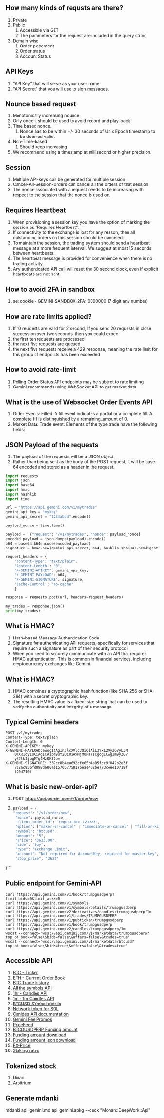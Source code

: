 ## How many kinds of requsts are there?
1. Private
2. Public
    1. Accessible via GET
    2. The parameters for the request are included in the query string.
3. Domain wise
   1. Order placement
   2. Order status
   3. Account Status

## API Keys
1. "API Key" that will serve as your user name
1. "API Secret" that you will use to sign messages.

## Nounce based request
1. Monotonically increasing nounce
1. Only once it should be used to avoid record and play-back
1. Time based nonce. 
   1. Nonce has to be within +/- 30 seconds of Unix Epoch timestamp to be deemed valid.
1. Non-Time-based
   1. Should keep increasing   
1. We recommend using a timestamp at millisecond or higher precision.   

## Session
1. Multiple API-keys can be generated for multiple session
1. Cancel-All-Session-Orders can cancel all the orders of that session
1. The nonce associated with a request needs to be increasing with respect to the session that the nonce is used on.

## Requires Heartbeat
1. When provisioning a session key you have the option of marking the session as "Requires Heartbeat".
1. If connectivity to the exchange is lost for any reason, then all outstanding orders on this session should be canceled.
1. To maintain the session, the trading system should send a heartbeat message at a more frequent interval. We suggest at most 15 seconds between heartbeats.
1. The heartbeat message is provided for convenience when there is no trading activity. 
1. Any authenticated API call will reset the 30 second clock, even if explicit heartbeats are not sent.

## How to avoid 2FA in sandbox
1. set cookie - GEMINI-SANDBOX-2FA: 0000000 (7 digit any number)

## How are rate limits applied?

1. If 10 reuqests are valid for 2 second, If you send 20 requests in close succession over two seconds, then you could expec
1. the first ten requests are processed
1. the next five requests are queued
1. the next five requests receive a 429 response, meaning the rate limit for this group of endpoints has been exceeded


## How to avoid rate-limit
1. Polling Order Status API endpoints may be subject to rate limiting
1. Gemini recommends using WebSocket API to get market data

## What is the use of Websocket Order Events API
1. Order Events: Filled: A fill event indicates a partial or a complete fill. A complete fill is distinguished by a remaining_amount of 0.
1. Market Data: Trade event: Elements of the type trade have the following fields:


## JSON Payload of the requests
1. The payload of the requests will be a JSON object
1. Rather than being sent as the body of the POST request, it will be base-64 encoded and stored as a header in the request.

```python
import requests
import json
import base64
import hmac
import hashlib
import time

url = "https://api.gemini.com/v1/mytrades"
gemini_api_key = "mykey"
gemini_api_secret = "1234abcd".encode()

payload_nonce = time.time()

payload =  {"request": "/v1/mytrades", "nonce": payload_nonce}
encoded_payload = json.dumps(payload).encode()
b64 = base64.b64encode(encoded_payload)
signature = hmac.new(gemini_api_secret, b64, hashlib.sha384).hexdigest()

request_headers = {
    'Content-Type': "text/plain",
    'Content-Length': "0",
    'X-GEMINI-APIKEY': gemini_api_key,
    'X-GEMINI-PAYLOAD': b64,
    'X-GEMINI-SIGNATURE': signature,
    'Cache-Control': "no-cache"
    }

response = requests.post(url, headers=request_headers)

my_trades = response.json()
print(my_trades)
```

## What is HMAC?
1. Hash-based Message Authentication Code
1. Signature for authenticating API requests, specifically for services that require such a signature as part of their security protocol.
1. When you need to securely communicate with an API that requires HMAC authentication. This is common in financial services, including cryptocurrency exchanges like Gemini.

## What is HMAC?
1. HMAC combines a cryptographic hash function (like SHA-256 or SHA-384) with a secret cryptographic key. 
1. The resulting HMAC value is a fixed-size string that can be used to verify the authenticity and integrity of a message.

## Typical Gemini headers

```
POST /v1/mytrades
Content-Type: text/plain
Content-Length: 0
X-GEMINI-APIKEY: mykey
X-GEMINI-PAYLOAD:ewogICAgInJlcXVlc3QiOiAiL3YxL29yZGVyL3N
    0YXR1cyIsCiAgICAibm9uY2UiOiAxMjM0NTYsCgogICAgIm9yZGV
    yX2lkIjogMTg4MzQKfQo=
X-GEMINI-SIGNATURE: 337cc8b4ea692cfe65b4a85fcc9f042b2e3f
    702ac956fd098d600ab15705775017beae402be773ceee10719f
    f70d710f
```

## What is basic new-order-api?

1. POST https://api.gemini.com/v1/order/new
2. ```py
   payload = {
   "request": "/v1/order/new",
    "nonce": payload_nonce,
    "client_order_id": "requst-btc-121323",
    "option": ["maker-or-cancel" | "immediate-or-cancel" | "fill-or-kill"],
    "symbol": "btcusd",
    "amount": "5",
    "price": "3633.00",
    "side": "buy",
    "type": "exchange limit",
    "account": "Not required for AccountKey, required for master-key",
    "stop_price": "3622"
}```

## Public endpoint for Gemini-API

```
curl https://api.gemini.com/v1/book/trumpgusdperp?limit_bids=0&limit_asks=0
curl https://api.gemini.com/v1/symbols
curl https://api.gemini.com/v1/symbols/details/trumpgusdperp
curl https://api.gemini.com/v2/derivatives/candles/trumpgusdperp/1m
curl https://api.gemini.com/v1/trades/TRUMPGUSDPERP
curl https://api.gemini.com/v1/pubticker/trumpgusdperp
curl https://api.gemini.com/v1/book/trumpgusdperp
curl https://api.gemini.com/v2/candles/trumpgusdperp/1m
wscat --connect='wss://api.gemini.com/v1/marketdata/trumpgusdperp?top_of_book=false\&bids=false\&offers=false\&trades=true'
wscat --connect='wss://api.gemini.com/v1/marketdata/btcusd?top_of_book=false\&bids=true\&offers=false\&trades=true'
```

## Accessible API
1. [BTC - Ticker](https://api.gemini.com/v1/pubticker/btcusd)
2. [ETH - Current Order Book](https://api.gemini.com/v1/book/ethusd?limit_bids=5&limit_asks=5)
3. [BTC Trade history](https://api.gemini.com/v1/trades/btcusd)
4. [All the symbols API](https://api.gemini.com/v1/symbols)
5. [1hr - Candles API](https://api.gemini.com/v2/candles/btcusd/1hr)
6. [1m - 1m Candles API](https://api.gemini.com/v2/candles/btcusd/1m)
7. [BTCUSD SYmbol details](https://api.gemini.com/v1/symbols/details/btcusd)
8. [Network token for SOL](https://api.gemini.com/v1/network/SOL)
9. [Canldes API documentation](https://docs.gemini.com/rest-api/#candles)
10. [Gemini Fee Promos](https://api.gemini.com/v1/feepromos)
11. [PriceFeed](https://api.gemini.com/v1/pricefeed)
12. [BTCGUSDPERP Funding amount](https://api.gemini.com/v1/fundingamount/BTCGUSDPERP)
13. [Funding amount download](https://api.gemini.com/v1/fundingamountreport/records.xlsx?symbol=BTCGUSDPERP&fromDate=2021-01-01&toDate=2024-04-25&numRows=100000)
14. [Funding amount json download](https://api.gemini.com/v1/fundingamountreport/records.json?symbol=BTCGUSDPERP&fromDate=2021-01-01&toDate=2024-04-25&numRows=100000)
15. [FX-Price](https://api.gemini.com/v2/fxrate/gbpusd/2024-01-01)
16. [Staking rates](https://api.gemini.com/v1/staking/rates)

## Tokenized stock
1. Dinari
2. Arbitrium

## Generate mdanki
mdanki api_gemini.md api_gemini.apkg --deck "Mohan::DeepWork::Api"
